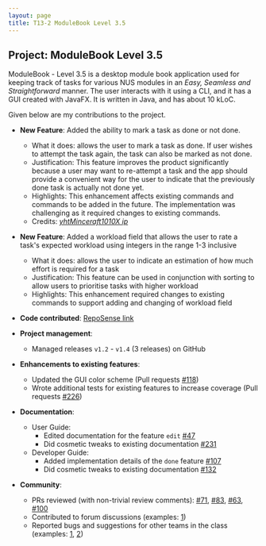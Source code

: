 ```yaml
---
layout: page
title: T13-2 ModuleBook Level 3.5
---
```


## Project: ModuleBook Level 3.5

ModuleBook - Level 3.5 is a desktop module book application used for keeping track of tasks for various NUS modules
in an *Easy, Seamless and Straightforward* manner. 
The user interacts with it using a CLI, and it has a GUI created with JavaFX. It is written in Java, and has about 10 kLoC.

Given below are my contributions to the project.

* **New Feature**: Added the ability to mark a task as done or not done.
  * What it does: allows the user to mark a task as done. If user wishes to attempt the task again, the task can also be marked as not done.
  * Justification: This feature improves the product significantly because a user may want to re-attempt a task 
    and the app should provide a convenient way for the user to indicate that the previously done task is actually not done yet.
  * Highlights: This enhancement affects existing commands and commands to be added in the future.
    The implementation was challenging as it required changes to existing commands.
  * Credits: [*yhtMinceraft1010X ip*](https://github.com/yhtMinceraft1010X/ip)

* **New Feature**: Added a workload field that allows the user to rate a task's expected workload 
  using integers in the range 1-3 inclusive
  * What it does: allows the user to indicate an estimation of how much effort is required for a task
  * Justification: This feature can be used in conjunction with sorting to allow users to prioritise tasks with higher workload
  * Highlights: This enhancement required changes to existing commands to support adding and changing of workload field

* **Code contributed**: [RepoSense link](https://nus-cs2103-ay2021s2.github.io/tp-dashboard/?search=t13-2&sort=groupTitle&sortWithin=title&timeframe=commit&mergegroup=&groupSelect=groupByRepos&breakdown=true&checkedFileTypes=docs~functional-code~test-code~other&since=2021-02-19)

* **Project management**:
  * Managed releases `v1.2` - `v1.4` (3 releases) on GitHub

* **Enhancements to existing features**:
  * Updated the GUI color scheme (Pull requests [\#118](https://github.com/AY2021S2-CS2103T-T13-2/tp/pull/118))
  * Wrote additional tests for existing features to increase coverage (Pull requests [\#226](https://github.com/AY2021S2-CS2103T-T13-2/tp/pull/226))

* **Documentation**:
  * User Guide:
    * Edited documentation for the feature `edit` [\#47](https://github.com/AY2021S2-CS2103T-T13-2/tp/pull/47)
    * Did cosmetic tweaks to existing documentation [\#231](https://github.com/AY2021S2-CS2103T-T13-2/tp/pull/231)
  * Developer Guide:
    * Added implementation details of the `done` feature [\#107](https://github.com/AY2021S2-CS2103T-T13-2/tp/pull/107)
    * Did cosmetic tweaks to existing documentation [\#132](https://github.com/AY2021S2-CS2103T-T13-2/tp/pull/132)

* **Community**:
  * PRs reviewed (with non-trivial review comments): [\#71](https://github.com/AY2021S2-CS2103T-T13-2/tp/pull/71), 
    [\#83](https://github.com/AY2021S2-CS2103T-T13-2/tp/pull/83), [\#63](https://github.com/AY2021S2-CS2103T-T13-2/tp/pull/63),
    [\#100](https://github.com/AY2021S2-CS2103T-T13-2/tp/pull/100)
  * Contributed to forum discussions (examples: [1](https://github.com/nus-cs2103-AY2021S2/forum/issues/236))
  * Reported bugs and suggestions for other teams in the class (examples: [1](https://github.com/nus-cs2103-AY2021S2/forum/issues/262), 
    [2](https://github.com/nus-cs2103-AY2021S2/forum/issues/220))
  
